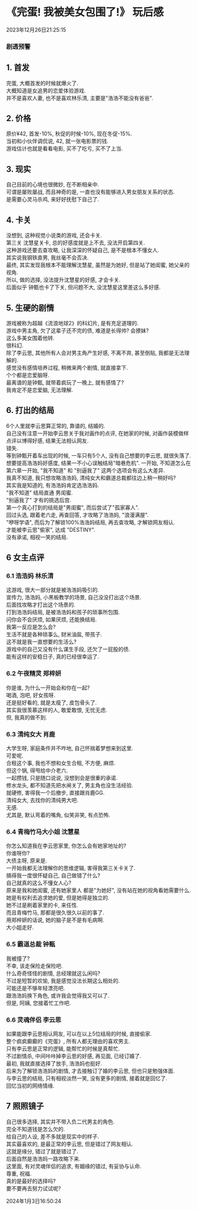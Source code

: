 # 《完蛋! 我被美女包围了!》 玩后感
2023年12月26日21:25:15
### 剧透预警

## 1. 首发
完蛋, 大概首发的时候就爆火了.  
大概知道是女追男的恋爱体验游戏.  
并不是喜欢人妻, 也不是喜欢林乐清, 主要是"浩浩不能没有爸爸".
## 2. 价格  
原价¥42, 首发-10%, 秋促的时候-10%, 现在冬促-15%.  
当初和小伙伴调侃说, 42, 就一张电影票的钱.  
游戏估计也就是看看电影, 买不了吃亏, 买不了上当.  
## 3. 现实
自己目前的心境也很微妙, 在不断相亲中.  
可谓是屡败屡战, 而且神奇的是, 一直也没有能够进入男女朋友关系的状态.  
是需要心灵马杀鸡, 来好好抚慰下自己了.  
## 4. 卡关
没想到, 这种视觉小说类的游戏, 还会卡关.  
第三关 沈慧星关卡, 总的好感度就是上不去, 没法开启第四关.  
这种游戏还要去查攻略, 让我深深的怀疑自己, 是不是根本不懂女人.  
其实说我钢铁直男, 我丝毫不会否决.  
最终, 其实发现我根本不能理解沈慧星, 虽然是为她好, 但是站了她闺蜜, 她父亲的视角.  
所以, 做的选择, 没法提升沈慧星的好感, 才会卡关.  
后面似乎 钟甄也卡了下关, 但问题不大, 没沈慧星这里差这么多好感.  
## 5. 生硬的剧情
游戏被称为超越《流浪地球2》的科幻片, 是有充足道理的.  
游戏中男主角, 欠了这辈子还不完的债, 难道是长得帅? 会撩妹?  
这么多美女围着他转.  
很科幻.  
除了李云思, 其他所有人会对男主角产生好感, 不离不弃, 甚至倒贴, 我都是无法理解的.  
感觉没有感情培养过程, 稍微来两个剧情, 就直接拿下.  
个个都是恋爱脑呀.  
最离谱的是钟甄, 就带着疯玩了一晚上, 就有感情了?  
我肯定不是恋爱脑, 无法理解.  
## 6. 打出的结局
6个人里就李云思算正常的, 靠谱的, 结婚的.  
自己没有注意一开始李云思关于我对画作的点评, 在她家的时候, 对画作装模做样点评以博得好感, 结果无法相认网友.  
错失.  
等到钟甄开着车出现的时候, 一车只有5个人, 没有自己想要的李云思, 就很失落了.  
想要提高浩浩妈好感度, 结果一不小心误触结局"暗巷危机". 
一开始, 不知道怎么在第六章一开始, "我不知道" 和 "别逼我了" 这两个选项会有这么大差异.  
我真不知道, 我只想攻略浩浩妈, 清纯女大和霸道总裁都往边上稍一稍好吗?  
其实我是知道的, 有浩浩妈肯定选浩浩妈.  
"我不知道" 结局直通 男闺蜜.  
"别逼我了" 才有的挑选后宫.  
第一个真心打到的结局是"男闺蜜", 而后尝试了"孤家寡人".  
回过头选, 跟着老六走, 再查回答, 才攻略了浩浩妈, "浪漫满屋".  
"咿呀学语", 而后为了解锁100%浩浩妈结局, 再去查攻略, 才解锁网友相认.  
才能被李云思"偷家", 达成 "DESTINY".  
没有承诺, 相视一笑的结局.  
## 6 女主点评
### 6.1 浩浩妈 林乐清
这游戏, 很大一部分就是被浩浩妈吸引的.  
宣传力, 浩浩妈, 小黑板教学的场景, 自己没没打出这个场景.  
后面找攻略才打出这个场景的.  
打到浩浩妈结局, 是被浩浩妈和孩子的琐事所包围.  
问你会不会厌烦, 如果厌烦, 还能换结局.  
我第一反应是怎么会?  
生活不就是各种琐事么, 财米油盐, 带孩子.  
这不就是我一直想要的生活么?  
游戏中的自己又没有什么谋生手段, 还欠了一屁股的债.  
能有这样的安稳日子, 真的已经很幸运了.  
### 6.2 午夜精灵 郑梓妍
你是谁, 为什么一开始会和你在一起?  
喝酒, 泡吧, 好女孩呀.  
还是挺好看的, 就是太瘦了, 皮包骨头了.  
其实我很羡慕这样的人, 敢爱敢恨, 无忧无虑.  
但, 我真的做不到.  
### 6.3 清纯女大 肖鹿
大学生呀, 家庭条件并不咋地, 自己怀揣着梦想来到这里.  
可爱呢.  
合租这个事, 我也不想和女生合租, 不方便, 麻烦.  
但这个锅, 得甩给中介老六.  
一起攒钱, 只是随口说说, 没想到会是很重的承诺.  
修水龙头, 都不知道先把水闸关了, 男主角也没生活经验.  
就硬修, 害得我一个后撤步, 直接跟肖鹿GG.  
清纯女大, 去找你的清纯男大吧.  
无感.  
尤其是, 默认弯着的嘴角, 似笑非笑, 有点恐怖.  
### 6.4 青梅竹马大小姐 沈慧星
你怎么知道我在李云思家里, 你怎么会有她家地址的?  
你谁呀你?  
大债主呀, 原来是.  
一开始我都无法理解你的思维逻辑, 害得我第三关卡关了.  
搞得我一度很怀疑自己, 自己做错了什么?  
自己就真的这么不懂女人心?  
原来是我和她闺蜜, 还有她家里人 都是"为她好", 没有站在她的视角看她需要什么.  
她是有权利去追求她的爱, 但是她得是独立的.  
她不过是刷着家里的卡, 来任性.  
而且青梅竹马, 那都是很久很久以前的事了.  
用郑梓妍的话说, 她的脑子是不是有毛病啊.  
大小姐走好.  
### 6.5 霸道总裁 钟甄
我被撞了?  
不幸, 该走保险走保险吧.  
什么奇奇怪怪的剧情, 总经理就这么闲吗?  
不过是短暂的欢愉, 我是感觉没法长期这么相处的.  
可能还是不够年轻漂亮吧.  
跟浩浩妈换下角色, 或许我会觉得我又可以了.  
但是, 阿姨, 您接着忙工作吧.  
### 6.6 灵魂伴侣 李云思
如果能跟李云思相认网友, 可以在以上5位结局的时候, 直接偷家.  
整个疯疯癫癫的《完蛋》, 所有人都无理由的喜欢男主.  
只有李云思是正常的逻辑, 能帮忙的时候是真帮忙.  
不过剧情杀, 中间咔咔掉李云思的好感, 再见面, 已经订婚了.  
最初, 我就直接选择了放手, 浩浩妈也挺好.  
后来为了解锁浩浩妈的剧情, 才去接触订了婚的李云思, 但也只是勉强体面.  
与李云思的结局, 只有相视淡然一笑, 没有更多的剧情, 接着就是回忆了.  
回忆当初的网络情缘.  
## 7 照照镜子
自己很多选择, 其实并不带入负二代男主的角色.  
完全不知道钱是怎么欠的.  
给自己的人设, 差不多就是现实中的样子.  
其实最喜欢的, 是最正常的李云思, 但是错过了网友相认.  
这就是缘分, 错过了就是错过了.  
后面自然是浩浩妈一路攻略下来.  
这里面, 有对灵魂伴侣的追求, 有姻缘的错过, 有妥协与认命.  
尊重, 祝福.  
真的是最好的选择吗?  
要不要再去努力试试呢?  

2024年1月3日16:50:24
